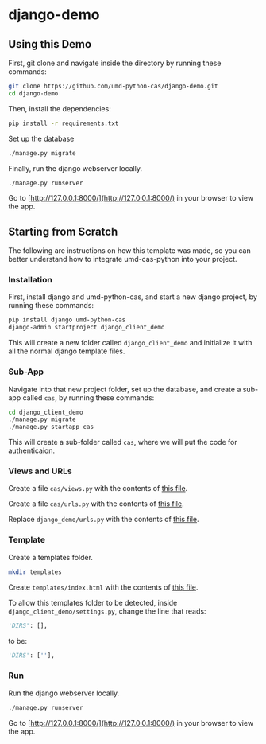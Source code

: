 # django-demo
## Using this Demo
First, git clone and navigate inside the directory by running these commands:
```bash
git clone https://github.com/umd-python-cas/django-demo.git
cd django-demo
```
Then, install the dependencies:
```bash
pip install -r requirements.txt
```

Set up the database
```bash
./manage.py migrate
```

Finally, run the django webserver locally.
```bash
./manage.py runserver
```
Go to [http://127.0.0.1:8000/](http://127.0.0.1:8000/) in your browser to view the app.
## Starting from Scratch
The following are instructions on how this template was made, so you can better understand how to integrate umd-cas-python into your project.
### Installation
First, install django and umd-python-cas, and start a new django project, by running these commands:
```bash
pip install django umd-python-cas
django-admin startproject django_client_demo
```
This will create a new folder called `django_client_demo` and initialize it with all the normal django template files.
### Sub-App
Navigate into that new project folder, set up the database, and create a sub-app called `cas`, by running these commands:
```bash
cd django_client_demo
./manage.py migrate
./manage.py startapp cas
```
This will create a sub-folder called `cas`, where we will put the code for authenticaion.
### Views and URLs
Create a file `cas/views.py` with the contents of [this file](cas/views.py).

Create a file `cas/urls.py` with the contents of [this file](cas/urls.py).

Replace `django_demo/urls.py` with the contents of [this file](django_demo/urls.py).
### Template
Create a templates folder.
```bash
mkdir templates
```
Create `templates/index.html` with the contents of [this file](templates/index.html).

To allow this templates folder to be detected, inside `django_client_demo/settings.py`, change the line that reads:
```python
'DIRS': [],
```
to be:
```python
'DIRS': [''],
```
### Run
Run the django webserver locally.
```bash
./manage.py runserver
```

Go to [http://127.0.0.1:8000/](http://127.0.0.1:8000/) in your browser to view the app.
